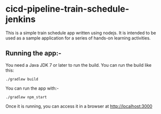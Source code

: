 # cicd-pipeline-train-schedule-jenkins

This is a simple train schedule app written using nodejs. It is intended to be used as a sample application for a series of hands-on learning activities.

## Running the app:-

You need a Java JDK 7 or later to run the build. You can run the build like this:

    ./gradlew build

You can run the app with:-

    ./gradlew npm_start

Once it is running, you can access it in a browser at [http://localhost:3000](http://localhost:3000)
